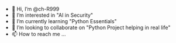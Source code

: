 - 👋 Hi, I’m @ch-R999
- 👀 I’m interested in "AI in Security" 
- 🌱 I’m currently learning "Python Essentials"
- 💞️ I’m looking to collaborate on "Python Project helping in real life"
- 📫 How to reach me ...

<!---
ch-R999/ch-R999 is a ✨ special ✨ repository because its `README.md` (this file) appears on your GitHub profile.
You can click the Preview link to take a look at your changes.
--->
